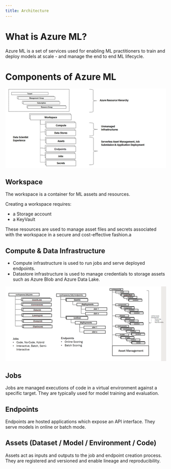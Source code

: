 ```yaml
---
title: Architecture
---
```


# What is Azure ML?
Azure ML is a set of services used for enabling ML practitioners to train and deploy models at scale - and manage the end to end ML lifecycle.

# Components of Azure ML

![img](PUBLIC_MODEL.png)

## Workspace
The workspace is a container for ML assets and resources.

Creating a workspace requires:
- a Storage account
- a KeyVault

These resources are used to manage asset files and secrets associated with the workspace in a secure and cost-effective fashion.a

## Compute & Data Infrastructure
- Compute infrastructure is used to run jobs and serve deployed endpoints.
- Datastore infrastructure is used to manage credentials to storage assets such as Azure Blob and Azure Data Lake.

![img](jobs_endpoints_assets.png)

## Jobs
Jobs are managed executions of code in a virtual environment against a specific target. They are typically used for model training and evaluation.

## Endpoints
Endpoints are hosted applications which expose an API interface. They serve models in online or batch mode.

## Assets (Dataset / Model / Environment / Code)
Assets act as inputs and outputs to the job and endpoint creation process.
They are registered and versioned and enable lineage and reproducibility.


